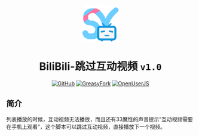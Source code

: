 <div align="center">
    <img src="https://github.com/SynRGB/BiliBili-PassInteractiveVideo/raw/main/%23README/icon/256.png" width="20%"/>
    <h1>BiliBili-跳过互动视频 <code>v1.0</code></h1>
	<p>
        <a href='https://github.com/SynRGB/BiliBili-PassInteractiveVideo'><img src="https://img.shields.io/badge/-GitHub-3A3A3A?style=flat&amp;logo=GitHub&amp;logoColor=white" referrerpolicy="no-referrer" alt="GitHub"></a>
	    <a href=''><img src="https://img.shields.io/badge/-GreasyFork-670000?style=flat&amp;logo=tampermonkey&amp;logoColor=white" referrerpolicy="no-referrer" alt="GreasyFork"></a>
        <a href=''><img src="https://img.shields.io/badge/-OpenUserJS-004796?style=flat&amp;logo=tampermonkey&amp;logoColor=white" referrerpolicy="no-referrer" alt="OpenUserJS"></a>
    </p>
</div>

## 简介

列表播放的时候，互动视频无法播放，而且还有33魔性的声音提示“互动视频需要在手机上观看”，这个脚本可以跳过互动视频，直接播放下一个视频。